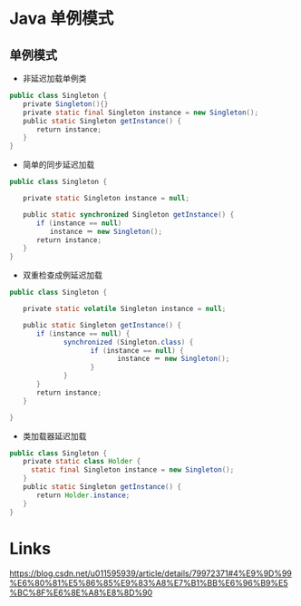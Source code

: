 # Java 单例模式

## 单例模式

- 非延迟加载单例类

```java
public class Singleton {
　　private Singleton(){}
　　private static final Singleton instance = new Singleton();
　　public static Singleton getInstance() {
　　　　return instance;
　　}
}
```

- 简单的同步延迟加载

```java
public class Singleton {

　　private static Singleton instance = null;

　　public static synchronized Singleton getInstance() {
　　　　if (instance == null)
　　　　　　instance ＝ new Singleton();
　　　　return instance;
　　}
}
```

- 双重检查成例延迟加载

```java
public class Singleton {

　　private static volatile Singleton instance = null;

　　public static Singleton getInstance() {
　　　　if (instance == null) {
　　　　　　　　synchronized (Singleton.class) {
　　　　　　　　　　　　if (instance == null) {
　　　　　　　　　　　　　　　　instance ＝ new Singleton();
　　　　　　　　　　　　}
　　　　　　　　}
　　　　}
　　　　return instance;
　　}

}
```

- 类加载器延迟加载

```java
public class Singleton {
　　private static class Holder {
　　  static final Singleton instance = new Singleton();
　　}
　　public static Singleton getInstance() {
　　　　return Holder.instance;
　　}
}
```

# Links

https://blog.csdn.net/u011595939/article/details/79972371#4%E9%9D%99%E6%80%81%E5%86%85%E9%83%A8%E7%B1%BB%E6%96%B9%E5%BC%8F%E6%8E%A8%E8%8D%90
